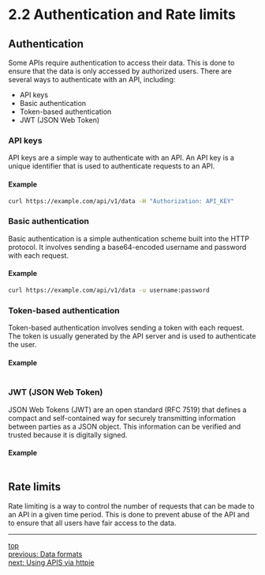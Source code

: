 # 2.2 Authentication and Rate limits

## Authentication

Some APIs require authentication to access their data. This is done to ensure that the data is only accessed by authorized users. There are several ways to authenticate with an API, including:

- API keys
- Basic authentication
- Token-based authentication
- JWT (JSON Web Token)

### API keys

API keys are a simple way to authenticate with an API. An API key is a unique identifier that is used to authenticate requests to an API.

#### Example

```bash
curl https://example.com/api/v1/data -H "Authorization: API_KEY"
```

### Basic authentication

Basic authentication is a simple authentication scheme built into the HTTP protocol. It involves sending a base64-encoded username and password with each request.

#### Example

```bash
curl https://example.com/api/v1/data -u username:password
```

### Token-based authentication

Token-based authentication involves sending a token with each request. The token is usually generated by the API server and is used to authenticate the user.

#### Example

```bash
```

### JWT (JSON Web Token)

JSON Web Tokens (JWT) are an open standard (RFC 7519) that defines a compact and self-contained way for securely transmitting information between parties as a JSON object. This information can be verified and trusted because it is digitally signed.

#### Example

```bash
```

## Rate limits

Rate limiting is a way to control the number of requests that can be made to an API in a given time period. This is done to prevent abuse of the API and to ensure that all users have fair access to the data.

---
[top](../README.md)<br/>
[previous: Data formats](2-1-data-formats.md)<br/>
[next: Using APIS via httpie](2-3-using-apis-via-httpie.md)<br/>